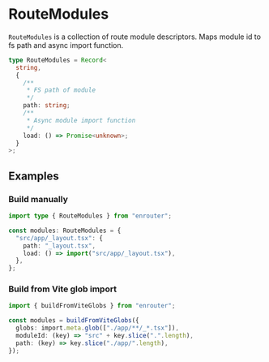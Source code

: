 # RouteModules

`RouteModules` is a collection of route module descriptors.
Maps module id to fs path and async import function.

```ts
type RouteModules = Record<
  string,
  {
    /**
     * FS path of module
     */
    path: string;
    /**
     * Async module import function
     */
    load: () => Promise<unknown>;
  }
>;
```

## Examples

### Build manually

```ts
import type { RouteModules } from "enrouter";

const modules: RouteModules = {
  "src/app/_layout.tsx": {
    path: "_layout.tsx",
    load: () => import("src/app/_layout.tsx"),
  },
};
```

### Build from Vite glob import

```ts
import { buildFromViteGlobs } from "enrouter";

const modules = buildFromViteGlobs({
  globs: import.meta.glob(["./app/**/_*.tsx"]),
  moduleId: (key) => "src" + key.slice(".".length),
  path: (key) => key.slice("./app/".length),
});
```
